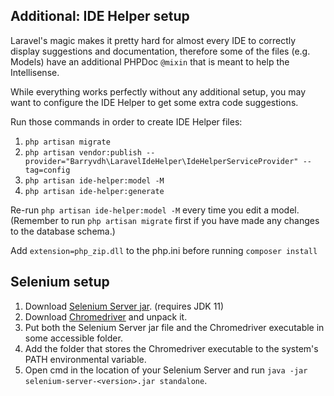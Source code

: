 ## Additional: IDE Helper setup

Laravel's magic makes it pretty hard for almost every IDE to correctly display suggestions and documentation, therefore
some of the files (e.g. Models) have an additional PHPDoc `@mixin` that is meant to help the Intellisense.

While everything works perfectly without any additional setup,
you may want to configure the IDE Helper to get some extra code suggestions.

Run those commands in order to create IDE Helper files:

1. `php artisan migrate`
2. `php artisan vendor:publish --provider="Barryvdh\LaravelIdeHelper\IdeHelperServiceProvider" --tag=config`
3. `php artisan ide-helper:model -M`
4. `php artisan ide-helper:generate`

Re-run `php artisan ide-helper:model -M` every time you edit a model.
(Remember to run `php artisan migrate` first if you have made any changes to the database schema.)

Add `extension=php_zip.dll` to the php.ini before running `composer install`

## Selenium setup

1. Download [Selenium Server jar](https://www.selenium.dev/downloads/). (requires JDK 11)
2. Download [Chromedriver](https://googlechromelabs.github.io/chrome-for-testing/#stable) and unpack it.
3. Put both the Selenium Server jar file and the Chromedriver executable in some accessible folder.
4. Add the folder that stores the Chromedriver executable to the system's PATH environmental variable.
5. Open cmd in the location of your Selenium Server and run `java -jar selenium-server-<version>.jar standalone`.
